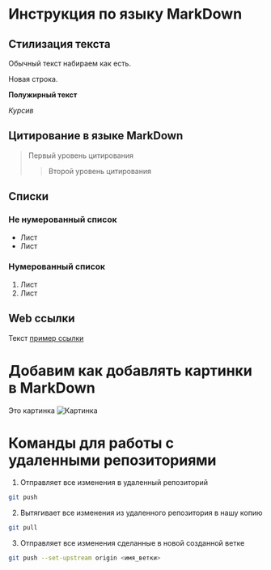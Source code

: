 # Инструкция по языку MarkDown

## Стилизация текста

Обычный текст набираем как есть.

Новая строка.

**Полужирный текст**

*Курсив*

## Цитирование в языке MarkDown
> Первый уровень цитирования
>> Второй уровень цитирования

## Списки
### Не нумерованный список
* Лист
* Лист

### Нумерованный список 
1. Лист
2. Лист

## Web ссылки
Текст [пример ссылки](http.example.com "Всплывающая подсказка") 

# Добавим как добавлять картинки в MarkDown
Это картинка
![Картинка](photo.png)

# Команды для работы с удаленными репозиториями

1. Отправляет все  изменения в удаленный репозиторий
```sh
git push
```

2. Вытягивает все изменения из удаленного репозитория в нашу копию 
```sh
git pull
```

3. Отправляет все изменения сделанные в новой созданной ветке
```sh
git push --set-upstream origin <имя_ветки>
```
